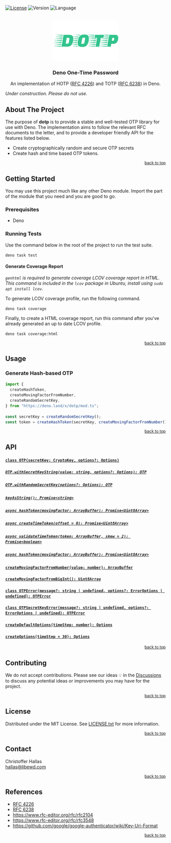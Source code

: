 <a name="_dotp_top"></a>

[![License][license-shield]][license-url] ![Version][version-shield]
![Language][language-shield]

<br />
<div align="center">
  <a href="https://github.com/libewd/dotp">
    <img src="images/logo.png" alt="DOTP" height="128">
  </a>
  <h3 align="center">Deno One-Time Password</h3>
  <p align="center">

An implementation of HOTP ([RFC 4226][hotp-rfc4226-url]) and TOTP
([RFC 6238][totp-rfc6238-url]) in Deno.

</p>
</div>

_Under construction. Please do not use._

## About The Project

The purpose of **dotp** is to provide a stable and well-tested OTP library for
use with Deno. The implementation aims to follow the relevant RFC documents to
the letter, and to provide a developer friendly API for the features listed
below.

- Create cryptographically random and secure OTP secrets
- Create hash and time based OTP tokens.

<p align="right" style="font-size: 0.89em"><a href="#_dotp_top">back to top</a></p>

## Getting Started

You may use this project much like any other Deno module. Import the part of the
module that you need and you are good to go.

### Prerequisites

- Deno

### Running Tests

Use the command below in the root of the project to run the test suite.

`deno task test`

#### Generate Coverage Report

_`genhtml` is required to generate coverage LCOV coverage report in HTML. This
command is included in the `lcov` package in Ubuntu, install using
`sudo apt install lcov`._

To generate LCOV coverage profile, run the following command.

`deno task coverage`

Finally, to create a HTML coverage report, run this command after you've already
generated an up to date LCOV profile.

`deno task coverage:html`

<p align="right" style="font-size: 0.89em"><a href="#_dotp_top">back to top</a></p>

## Usage

### Generate Hash-based OTP

```ts
import {
  createHashToken,
  createMovingFactorFromNumber,
  createRandomSecretKey,
} from "https://deno.land/x/dotp/mod.ts";

const secretKey = createRandomSecretKey();
const token = createHashToken(secretKey, createMovingFactorFromNumber(1));
```

<p align="right" style="font-size: 0.89em"><a href="#_dotp_top">back to top</a></p>

## API

#### [`class OTP(secretKey: CryptoKey, options?: Options)`][api-create-secret-key]

##### [`OTP.withSecretKeyString(value: string, options?: Options): OTP`][api-create-secret-key]

##### [`OTP.withRandomSecretKey(options?: Options): OTP`][api-create-secret-key]

##### [`keyAsString(): Promise<string>`][api-create-secret-key]

##### [`async hashToken(movingFactor: ArrayBuffer): Promise<Uint8Array>`][api-create-secret-key]

##### [`async createTimeToken(offset = 0): Promise<Uint8Array>`][api-create-secret-key]

##### [`async validateTimeToken(token: ArrayBuffer, skew = 2): Promise<boolean>`][api-create-secret-key]

##### [`async hashToken(movingFactor: ArrayBuffer): Promise<Uint8Array>`][api-create-secret-key]

#### [`createMovingFactorFromNumber(value: number): ArrayBuffer`][api-create-secret-key]

#### [`createMovingFactorFromBigInt(): Uint8Array`][api-create-secret-key]

#### [`class OTPError(message?: string | undefined, options?: ErrorOptions | undefined): OTPError`][api-create-secret-key]

#### [`class OTPSecretKeyError(message?: string | undefined, options?: ErrorOptions | undefined): OTPError`][api-create-secret-key]

#### [`createDefaultOptions(timeStep: number): Options`][api-create-secret-key]

#### [`createOptions(timeStep = 30): Options`][api-create-secret-key]

<p align="right" style="font-size: 0.89em"><a href="#_dotp_top">back to top</a></p>

## Contributing

We do not accept contributions. Please see our ideas :bulb: in the
[Discussions][discussions-url] to discuss any potential ideas or improvements
you may have for the project.

<p align="right" style="font-size: 0.89em"><a href="#_dotp_top">back to top</a></p>

## License

Distributed under the MIT License. See [LICENSE.txt][license-url] for more
information.

<p align="right" style="font-size: 0.89em"><a href="#_dotp_top">back to top</a></p>

## Contact

Christoffer Hallas
<br> hallas@libewd.com

<p align="right" style="font-size: 0.89em"><a href="#_dotp_top">back to top</a></p>

## References

- [RFC 4226][hotp-rfc4226-url]
- [RFC 6238][totp-rfc6238-url]
- https://www.rfc-editor.org/rfc/rfc2104
- https://www.rfc-editor.org/rfc/rfc3548
- https://github.com/google/google-authenticator/wiki/Key-Uri-Format

<p align="right" style="font-size: 0.89em"><a href="#_dotp_top">back to top</a></p>

[discussions-url]: https://github.com/libewd/dotp/discussions/categories/ideas
[conventionalcommits-url]: https://www.conventionalcommits.org/en/v1.0.0/
[hotp-rfc4226-url]: https://www.rfc-editor.org/rfc/rfc4226.txt
[totp-rfc6238-url]: https://www.rfc-editor.org/rfc/rfc6238.txt
[license-shield]: https://img.shields.io/github/license/libewd/dotp?style=for-the-badge
[license-url]: https://github.com/libewd/dotp/blob/main/LICENSE.txt
[version-shield]: https://img.shields.io/github/v/tag/libewd/dotp?style=for-the-badge
[language-shield]: https://img.shields.io/github/languages/top/libewd/dotp?style=for-the-badge
[api-create-secret-key]: hhttps://github.com/libewd/dotp/blob/main/key.ts#L7-L16
